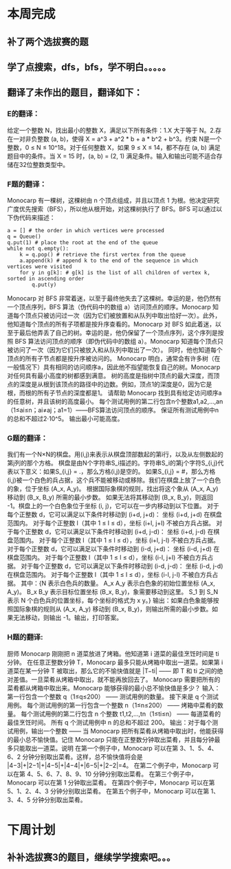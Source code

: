 # 本周完成
## 补了两个选拔赛的题
## 学了点搜索，dfs，bfs，学不明白。。。。。
## 翻译了未作出的题目，翻译如下：
### E的翻译：
给定一个整数 N，找出最小的整数 X，满足以下所有条件：1.X 大于等于 N。2.存在一对非负整数 (a, b)，使得 X = a^3 + a^2 * b + a * b^2 + b^3。约束 N是一个整数，0 ≤ N ≤ 10^18。对于任何整数 X，如果 9 ≤ X 
≤ 14，都不存在 (a, b) 满足题目中的条件。当 X = 15 时，(a, b) = (2, 1) 满足条件。输入和输出可能不适合存储在32位整数类型中。
### F题的翻译：
Monocarp 有一棵树，这棵树由 n 个顶点组成，并且以顶点 1 为根。他决定研究广度优先搜索（BFS），所以他从根开始，对这棵树执行了 BFS。BFS 可以通过以下伪代码来描述：
```
a = [] # the order in which vertices were processed
q = Queue()
q.put(1) # place the root at the end of the queue
while not q.empty():
    k = q.pop() # retrieve the first vertex from the queue
    a.append(k) # append k to the end of the sequence in which vertices were visited
    for y in g[k]: # g[k] is the list of all children of vertex k, sorted in ascending order
        q.put(y)
```
Monocarp 对 BFS 非常着迷，以至于最终他失去了这棵树。幸运的是，他仍然有一个顶点序列，BFS 算法（伪代码中的数组 a）访问顶点的顺序。Monocarp 知道每个顶点只被访问过一次（因为它们被放置和从队列中取出恰好一次）。此外，他知道每个顶点的所有子项都是按升序查看的。Monocarp 对 BFS 如此着迷，以至于最后他弄丢了自己的树。幸运的是，他仍保留了一个顶点序列，这个序列是按照 BFS 算法访问顶点的顺序（即伪代码中的数组 a）。Monocarp 知道每个顶点只被访问了一次（因为它们只被放入和从队列中取出了一次）。
同时，他也知道每个顶点的所有子节点都是按升序被访问的。
Monocarp 明白，通常会有许多树（在一般情况下）具有相同的访问顺序a，因此他不指望能恢复自己的树。Monocarp 对任何具有最小高度的树都感到满意。
树的高度是指树中顶点的最大深度，而顶点的深度是从根到该顶点的路径中的边数。例如，顶点1的深度是0，因为它是根，而根的所有子节点的深度都是1。
请帮助 Monocarp 找到具有给定访问顺序a的任意树，并且该树的高度最小。
每个测试用例的第二行包含n个整数a1,a2,…,an（1≤ai≤n；ai≠aj；a1=1）——BFS算法访问顶点的顺序。
保证所有测试用例中n的总和不超过2⋅10^5。
输出最小可能高度。
### G题的翻译：
我们有一个N×N的棋盘。用(i,j)来表示从棋盘顶部数起的第i行，以及从左侧数起的第j列的那个方格。
棋盘是由N个字符串S_i描述的。字符串S_i的第j个字符S_{i,j}代表以下意义：如果S_{i,j} = .，那么方格(i,j)是空的。
如果S_{i,j} = #，那么方格(i,j)被一个白色的兵占据，这个兵不能被移动或移除。我们在棋盘上放了一个白色的象，位于坐标 (A_x, A_y)。
根据国际象棋的规则，找出将这个象从 (A_x, A_y) 移动到 (B_x, B_y) 所需的最小步数。
如果无法将其移动到 (B_x, B_y)，则返回 -1。棋盘上的一个白色象位于坐标 (i, j)，它可以在一步内移动到以下位置。
对于每个正整数 d，它可以满足以下条件时移动到 (i+d, j+d)：
坐标 (i+d, j+d) 在棋盘范围内。
对于每个正整数 l（其中 1 ≤ l ≤ d），坐标 (i+l, j+l) 不被白方兵占据。
对于每个正整数 d，它可以满足以下条件时移动到 (i+d, j-d)：
坐标 (i+d, j-d) 在棋盘范围内。
对于每个正整数 l（其中 1 ≤ l ≤ d），坐标 (i+l, j-l) 不被白方兵占据。
对于每个正整数 d，它可以满足以下条件时移动到 (i-d, j+d)：
坐标 (i-d, j+d) 在棋盘范围内。
对于每个正整数 l（其中 1 ≤ l ≤ d），坐标 (i-l, j+l) 不被白方兵占据。
对于每个正整数 d，它可以满足以下条件时移动到 (i-d, j-d)：
坐标 (i-d, j-d) 在棋盘范围内。
对于每个正整数 l（其中 1 ≤ l ≤ d），坐标 (i-l, j-l) 不被白方兵占据。
其中：{N 表示白色兵的数量。
A_x A_y 表示白色象的初始位置坐标 (A_x, A_y)。
B_x B_y 表示目标位置坐标 (B_x, B_y)，象需要移动到这里。
S_1 到 S_N 表示 N 个白色兵的位置坐标，每个坐标的格式为 x y。}
输出：如果白色象能够按照国际象棋的规则从 (A_x, A_y) 移动到 (B_x, B_y)，则输出所需的最小步数。如果无法移动，则输出 -1。输出，打印答案。
### H题的翻译:
厨师 Monocarp 刚刚把 n 道菜放进了烤箱。他知道第 i 道菜的最佳烹饪时间是 ti 分钟。
在任意正整数分钟 T，Monocarp 最多只能从烤箱中取出一道菜。如果第 i 道菜在某一分钟 T 被取出，那么它的不愉快值就是 |T−ti| —— 即 T 和 ti 之间的绝对差值。一旦菜肴从烤箱中取出，就不能再放回去了。
Monocarp 需要把所有的菜肴都从烤箱中取出来。Monocarp 能够获得的最小总不愉快值是多少？
输入：第一行包含一个整数 q（1≤q≤200） —— 测试用例的数量。
接下来是 q 个测试用例。
每个测试用例的第一行包含一个整数 n（1≤n≤200） —— 烤箱中菜肴的数量。
每个测试用例的第二行包含 n 个整数 t1,t2,…,tn（1≤ti≤n） —— 每道菜肴的最佳烹饪时间。
所有 q 个测试用例中 n 的总和不超过 200。
输出：对于每个测试用例，输出一个整数 —— 当 Monocarp 把所有菜肴从烤箱中取出时，他能获得的最小总不愉快值。记住 Monocarp 只能在正整数分钟取出菜肴，并且每分钟最多只能取出一道菜。说明
在第一个例子中，Monocarp 可以在第 3、1、5、4、6、2 分钟分别取出菜肴。这样，总不愉快值将会是 |4−3|+|2−1|+|4−5|+|4−4|+|6−5|+|2−2|=4。
在第二个例子中，Monocarp 可以在第 4、5、6、7、8、9、10 分钟分别取出菜肴。
在第三个例子中，Monocarp 可以在第 1 分钟取出菜肴。
在第四个例子中，Monocarp 可以在第 5、1、2、4、3 分钟分别取出菜肴。
在第五个例子中，Monocarp 可以在第 1、3、4、5 分钟分别取出菜肴。
# 下周计划
## 补补选拔赛3的题目，继续学学搜索吧。。。
